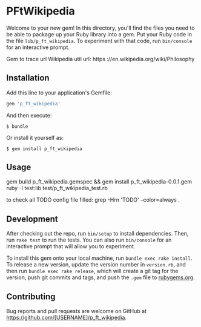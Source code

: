 # PFtWikipedia

Welcome to your new gem! In this directory, you'll find the files you need to be able to package up your Ruby library into a gem. Put your Ruby code in the file `lib/p_ft_wikipedia`. To experiment with that code, run `bin/console` for an interactive prompt.

Gem to trace url Wikipedia util url:
https ://en.wikipedia.org/wiki/Philosophy

## Installation

Add this line to your application's Gemfile:

```ruby
gem 'p_ft_wikipedia'
```

And then execute:

    $ bundle

Or install it yourself as:

    $ gem install p_ft_wikipedia

## Usage

gem build p_ft_wikipedia.gemspec && gem install p_ft_wikipedia-0.0.1.gem
ruby -I test:lib test/p_ft_wikipedia_test.rb

to check all TODO config file filled:
grep -Hrn 'TODO' –color=always .

## Development

After checking out the repo, run `bin/setup` to install dependencies. Then, run `rake test` to run the tests. You can also run `bin/console` for an interactive prompt that will allow you to experiment.

To install this gem onto your local machine, run `bundle exec rake install`. To release a new version, update the version number in `version.rb`, and then run `bundle exec rake release`, which will create a git tag for the version, push git commits and tags, and push the `.gem` file to [rubygems.org](https://rubygems.org).

## Contributing

Bug reports and pull requests are welcome on GitHub at https://github.com/[USERNAME]/p_ft_wikipedia.
